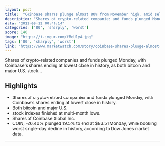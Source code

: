 ```yaml
---
layout: post
title:  "Coinbase shares plunge almost 80% from November high, amid selloffs of crypto stocks and funds"
description: "Shares of crypto-related companies and funds plunged Monday, with Coinbase's shares ending at lowest close in history, as both bitcoin and major U.S. stock..."
date: "2022-05-12 00:40:14"
categories: ['80', 'sharply', 'worst']
score: 140
image: "https://i.imgur.com/fMeU1yA.jpg"
tags: ['80', 'sharply', 'worst']
link: "https://www.marketwatch.com/story/coinbase-shares-plunge-almost-80-from-november-high-amid-selloffs-of-crypto-stocks-and-funds-11652127659"
---
```


Shares of crypto-related companies and funds plunged Monday, with Coinbase's shares ending at lowest close in history, as both bitcoin and major U.S. stock...

## Highlights

- Shares of crypto-related companies and funds plunged Monday, with Coinbase’s shares ending at lowest close in history.
- Both bitcoin and major U.S.
- stock indexes finished at multi-month lows.
- Shares of Coinbase Global Inc.
- COIN, -26.40% plunged 19.5% to end at $83.51 Monday, while booking worst single-day decline in history, according to Dow Jones market data.

---
